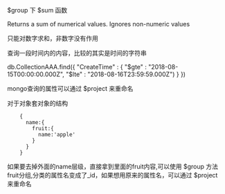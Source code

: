 $group 下 $sum 函数 

Returns a sum of numerical values. Ignores non-numeric values 

只能对数字求和，非数字没有作用

查询一段时间内的内容，比较的其实是时间的字符串

db.CollectionAAA.find({ "CreateTime" : { "$gte" : "2018-08-15T00:00:00.000Z", "$lte" : "2018-08-16T23:59:59.000Z") } })

mongo查询的属性可以通过 $project 来重命名

对于对象套对象的结构

        {
          name:{
            fruit:{
              name:'apple'      
            }
          }
        }

如果要去掉外面的name层级，直接拿到里面的fruit内容,可以使用 $group 方法fruit分组,分类的属性名变成了_id，如果想用原来的属性名，可以通过 $project 来重命名